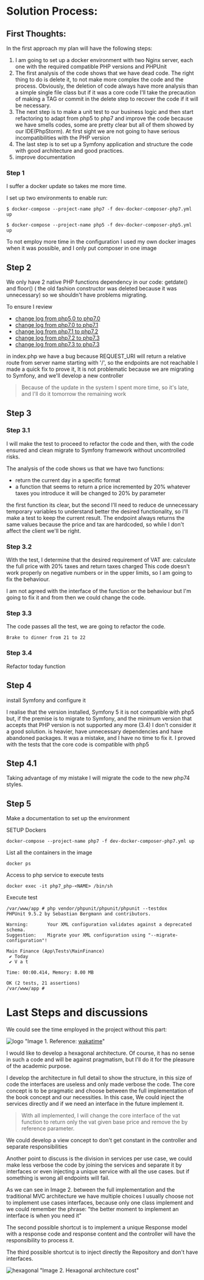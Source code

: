 # Solution Process:

## First Thoughts:

In the first approach my plan will have the following steps:

1. I am going to set up a docker environment with two Nginx server, each one with the required compatible PHP versions and PHPUnit
1. The first analysis of the code shows that we have dead code. The right thing to do is delete it, to not make more complex the code and the process. Obviously, the deletion of code always have more analysis than a simple single file class but if it was a core code
   I'll take the precaution of making a TAG or commit in the delete step to recover the code if it will be necessary.
1. The next step is to make a unit test to our business logic and then start refactoring to adapt from php5 to php7 and improve the code because we have
   smells codes, some are pretty clear but all of them showed by our IDE(PhpStorm). At first sight we are not going to have serious incompatibilities with the PHP version
1. The last step is to set up a Symfony application and structure the code with good architecture and good practices.
1. improve documentation


### Step 1

I suffer a docker update so takes me more time.

I set up two environments to enable run:

    $ docker-compose --project-name php7 -f dev-docker-composer-php7.yml up
 
    $ docker-compose --project-name php5 -f dev-docker-composer-php5.yml up

To not employ more time in the configuration I used my own docker images when it was possible, and I only put composer in one image

## Step 2

We only have 2 native PHP functions dependency in our code: getdate() and floor() ( the old fashion constructor was deleted because it was unnecessary)
so we shouldn't have problems migrating.

To ensure I review

* [change log from php5.0 to php7.0](https://www.php.net/manual/en/migration70.php)
* [change log from php7.0 to php7.1](https://www.php.net/manual/en/migration71.php)
* [change log from php7.1 to php7.2](https://www.php.net/manual/en/migration72.php)
* [change log from php7.2 to php7.3](https://www.php.net/manual/en/migration73.php)
* [change log from php7.3 to php7.3](https://www.php.net/manual/en/migration74.php)

in index.php we have a bug because REQUEST_URI will return a relative route from server name starting with '/', so the endpoints are not reachable
I made a quick fix to prove it, It is not problematic because we are migrating to Symfony, and we'll develop a new controller

> Because of the update in the system I spent more time, so it's late, and I'll do it tomorrow the remaining work

## Step 3

### Step 3.1
I will make the test to proceed to refactor the code and then, with the code ensured and clean migrate to Symfony framework
without uncontrolled risks.

The analysis of the code shows us that we have two functions:
* return the current day in a specific format
* a function that seems to return a price incremented by 20% whatever taxes you introduce it will be changed to 20% by parameter

the first function its clear, but the second I'll need to reduce de unnecessary temporary variables to understand better the desired functionality,
so I'll make a test to keep the current result. The endpoint always returns the same values because the price and tax are
hardcoded, so while I don't affect the client we'll be right.

### Step 3.2
With the test, I determine that the desired requirement of VAT are: calculate the full price with 20% taxes and return taxes charged
This code doesn't work properly on negative numbers or in the upper limits, so I am going to fix the behaviour.

I am not agreed with the interface of the function or the behaviour but I'm going to fix it and from then we could change the code.

### Step 3.3
The code passes all the test, we are going to refactor the code.

    Brake to dinner from 21 to 22

### Step 3.4

Refactor today function

## Step 4

install Symfony and configure it

I realise that the version installed, Symfony 5 it is not compatible with php5 but, if the premise is to migrate to Symfony,
and the minimum version that accepts that PHP version is not supported any more (3.4) I don't consider it a good solution.
is heavier, have unnecessary dependencies and have abandoned packages. It was a mistake, and I have no time to fix it. I proved with the tests that the core code is compatible with php5


## Step 4.1 

Taking advantage of my mistake I will migrate the code to the new php74 styles.

## Step 5

Make a documentation to set up the environment 

SETUP Dockers

    docker-compose --project-name php7 -f dev-docker-composer-php7.yml up

List all the containers in the image

    docker ps 

Access to php service to execute tests

    docker exec -it php7_php-<NAME> /bin/sh

Execute test
```
/var/www/app # php vendor/phpunit/phpunit/phpunit --testdox
PHPUnit 9.5.2 by Sebastian Bergmann and contributors.

Warning:       Your XML configuration validates against a deprecated schema.
Suggestion:    Migrate your XML configuration using "--migrate-configuration"!

Main Finance (App\Tests\MainFinance)
 ✔ Today
 ✔ V a t

Time: 00:00.414, Memory: 8.00 MB

OK (2 tests, 21 assertions)
/var/www/app #
```


# Last Steps and discussions


We could see the time employed in the project without this part:

![logo](ProjectTime.PNG) "Image 1. Reference: [wakatime](https://wakatime.com/@enrikerf)"

I would like to develop a hexagonal architecture. Of course, it has no sense in such a code and will be against pragmatism, but I'll do it for the pleasure of the academic purpose.

I develop the architecture in full detail to show the structure, in this size of code the interfaces are useless and only 
made verbose the code. The core concept is to be pragmatic and choose between the full implementation of the book concept 
and our necessities. In this case, We could inject the services directly and if we need an interface in the future implement it.

> With all implemented, I will change the core interface of the vat function to return only the vat given base price and
remove the by reference parameter.

We could develop a view concept to don't get constant in the controller and separate responsibilities

Another point to discuss is the division in services per use case, we could make less verbose the code by joining the services and separate it by interfaces or even injecting a unique service with all the use cases. but if something is wrong all endpoints will fail.

As we can see in Image 2. between the full implementation and the traditional MVC architecture we have multiple choices
I usually choose not to implement use cases interfaces, because only one class implement and we could remember the phrase:
"the better moment to implement an interface is when you need it"

The second possible shortcut is to implement a unique Response model with a response code and response content and the controller
will have the responsibility to process it.

The third possible shortcut is to inject directly the Repository and don't have interfaces.


![hexagonal](hexagonalCost.PNG) "Image 2. Hexagonal architecture cost"